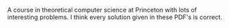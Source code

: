A course in theoretical computer science at Princeton with lots of
interesting problems. I think every solution given in these PDF's
is correct.
